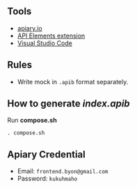 ## Tools
- [apiary.io](https://apiary.io)
- [API Elements extension](https://marketplace.visualstudio.com/items?itemName=vncz.vscode-apielements)
- [Visual Studio Code](https://code.visualstudio.com/download)

## Rules
- Write mock in `.apib` format separately.

## How to generate _index.apib_
Run **compose.sh**
```
. compose.sh
```

## Apiary Credential
- Email: `frontend.byon@gmail.com`
- Password: `kukuhmaho`